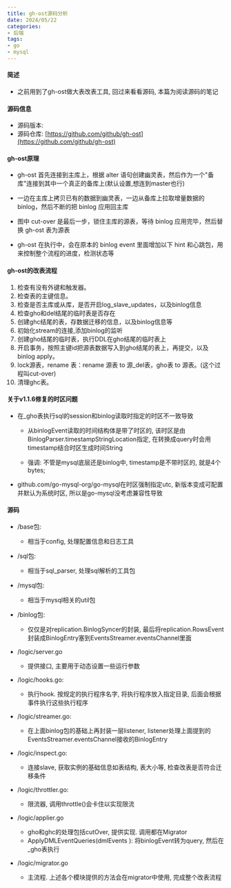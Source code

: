```yaml
---
title: gh-ost源码分析
date: 2024/05/22
categories: 
- 后端
tags:
- go
- mysql
---
```

#### 简述
* 之前用到了gh-ost做大表改表工具, 回过来看看源码, 本篇为阅读源码的笔记

#### 源码信息
* 源码版本: 
* 源码仓库: [https://github.com/github/gh-ost](https://github.com/github/gh-ost)

#### gh-ost原理
* gh-ost 首先连接到主库上，根据 alter 语句创建幽灵表，然后作为一个"备库"连接到其中一个真正的备库上(默认设置,想连到master也行)

* 一边在主库上拷贝已有的数据到幽灵表，一边从备库上拉取增量数据的 binlog，然后不断的把 binlog 应用回主库

* 图中 cut-over 是最后一步，锁住主库的源表，等待 binlog 应用完毕，然后替换 gh-ost 表为源表

* gh-ost 在执行中，会在原本的 binlog event 里面增加以下 hint 和心跳包，用来控制整个流程的进度，检测状态等


#### gh-ost的改表流程
1. 检查有没有外键和触发器。
2. 检查表的主键信息。
3. 检查是否主库或从库，是否开启log_slave_updates，以及binlog信息  
4. 检查gho和del结尾的临时表是否存在
5. 创建ghc结尾的表，存数据迁移的信息，以及binlog信息等    
6. 初始化stream的连接,添加binlog的监听
7. 创建gho结尾的临时表，执行DDL在gho结尾的临时表上
8. 开启事务，按照主键id把源表数据写入到gho结尾的表上，再提交，以及binlog apply。
9. lock源表，rename 表：rename 源表 to 源_del表，gho表 to 源表。(这个过程叫cut-over)
10. 清理ghc表。


#### 关于v1.1.6修复的时区问题
* 在_gho表执行sql的session和binlog读取时指定的时区不一致导致
    - 从binlogEvent读取的时间结构体是带了时区的, 该时区是由BinlogParser.timestampStringLocation指定, 
    在转换成query时会用timestamp结合时区生成时间String
    
    - 强调: 不管是mysql底层还是binlog中, timestamp是不带时区的, 就是4个bytes; 

* github.com/go-mysql-org/go-mysql在时区强制指定utc, 新版本变成可配置并默认为系统时区, 所以是go-mysql没考虑兼容性导致

#### 源码
* /base包:
    - 相当于config, 处理配置信息和日志工具

* /sql包:
    - 相当于sql_parser, 处理sql解析的工具包

* /mysql包:
    - 相当于mysql相关的util包

* /binlog包:
    - 仅仅是对replication.BinlogSyncer的封装, 最后将replication.RowsEvent封装成BinlogEntry塞到EventsStreamer.eventsChannel里面

* /logic/server.go
    - 提供接口, 主要用于动态设置一些运行参数

* /logic/hooks.go:
    - 执行hook. 按规定的执行程序名字, 将执行程序放入指定目录, 后面会根据事件执行这些执行程序

* /logic/streamer.go:
    - 在上面binlog包的基础上再封装一层listener, listener处理上面提到的EventsStreamer.eventsChannel接收的BinlogEntry

* /logic/inspect.go:
    - 连接slave, 获取实例的基础信息如表结构, 表大小等, 检查改表是否符合迁移条件

* /logic/throttler.go:
    - 限流器, 调用throttle()会卡住以实现限流

* /logic/applier.go
    - gho和ghc的处理包括cutOver, 提供实现. 调用都在Migrator
    - ApplyDMLEventQueries(dmlEvents [](*binlog.BinlogDMLEvent)): 将binlogEvent转为query, 然后在_gho表执行

* /logic/migrator.go
    - 主流程. 上述各个模块提供的方法会在migrator中使用, 完成整个改表流程
